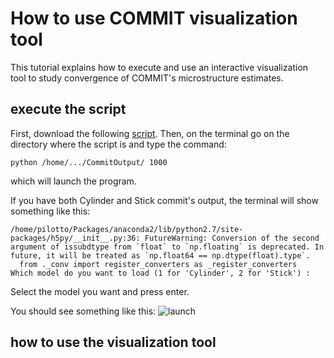 # How to use COMMIT visualization tool

This tutorial explains how to execute and use an interactive visualization tool to study convergence of COMMIT's microstructure estimates.

## execute the script

First, download the following [script](https://github.com/LorisPilotto/COMMIT/tree/master/doc/tutorials/visualizationTool/script.py).
Then, on the terminal go on the directory where the script is and type the command:

```
python /home/.../CommitOutput/ 1000
```
which will launch the program.


If you have both Cylinder and Stick commit's output, the terminal will show something like this:
```
/home/pilotto/Packages/anaconda2/lib/python2.7/site-packages/h5py/__init__.py:36: FutureWarning: Conversion of the second argument of issubdtype from `float` to `np.floating` is deprecated. In future, it will be treated as `np.float64 == np.dtype(float).type`.
  from ._conv import register_converters as _register_converters
Which model do you want to load (1 for 'Cylinder', 2 for 'Stick') : 
```
Select the model you want and press enter.

You should see something like this:
![launch](https://github.com/LorisPilotto/COMMIT/doc/tutorials/visualizationTool/launch.png)

## how to use the visualization tool


